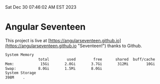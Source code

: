 Sat Dec 30 07:46:02 AM EST 2023

# Angular Seventeen


This project is live at [https://angularseventeen.github.io](https://angularseventeen.github.io "Seventeen!") thanks to Github.

```bash
System Memory
               total        used        free      shared  buff/cache   available
Mem:            15Gi       2.0Gi       3.7Gi       312Mi        10Gi        13Gi
Swap:          8.0Gi       1.5Mi       8.0Gi
System Storage
398M	.
```
```bash
